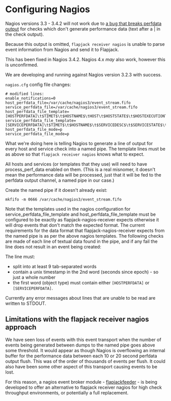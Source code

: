 # Configuring Nagios

Nagios versions 3.3 - 3.4.2 will not work due to [a bug that breaks perfdata output](http://tracker.nagios.org/view.php?id=247) for checks which don't generate performance data (text after a | in the check output).

Because this output is omitted, `flapjack receiver nagios` is unable to parse event information from Nagios and send it to Flapjack.

This has been fixed in Nagios 3.4.2.  Nagios 4.x *may* also work, however this is unconfirmed.

We are developing and running against Nagios version 3.2.3 with success.

`nagios.cfg` config file changes:

```text
# modified lines:
enable_notifications=0
host_perfdata_file=/var/cache/nagios3/event_stream.fifo
service_perfdata_file=/var/cache/nagios3/event_stream.fifo
host_perfdata_file_template=[HOSTPERFDATA]\t$TIMET$\t$HOSTNAME$\tHOST\t$HOSTSTATE$\t$HOSTEXECUTIONTIME$\t$HOSTLATENCY$\t$HOSTOUTPUT$\t$HOSTPERFDATA$
service_perfdata_file_template=[SERVICEPERFDATA]\t$TIMET$\t$HOSTNAME$\t$SERVICEDESC$\t$SERVICESTATE$\t$SERVICEEXECUTIONTIME$\t$SERVICELATENCY$\t$SERVICEOUTPUT$\t$SERVICEPERFDATA$
host_perfdata_file_mode=p
service_perfdata_file_mode=p
```

What we're doing here is telling Nagios to generate a line of output for every host and service check into a named pipe. The template lines must be as above so that `flapjack receiver nagios` knows what to expect.

All hosts and services (or templates that they use) will need to have process_perf_data enabled on them. (This is a real misnomer, it doesn't mean the performance data will be processed, just that it will be fed to the perfdata output channel, a named pipe in our case.)

Create the named pipe if it doesn't already exist:

    mkfifo -m 0666 /var/cache/nagios3/event_stream.fifo

Note that the templates used in the nagios configuration for service_perfdata_file_template and host_perfdata_file_template must be configured to be exactly as flapjack-nagios-receiver expects otherwise it will drop events that don't match the expected format. The current requirements for the data format that flapjack-nagios-receiver expects from the named pipe is as per the above nagios templates. The following checks are made of each line of textual data found in the pipe, and if any fail the line does not result in an event being created:

The line must:
- split into at least 9 tab-separated words
- contain a unix timestamp in the 2nd word (seconds since epoch) - so just a whole number
- the first word (object type) must contain either `[HOSTPERFDATA]` or `[SERVICEPERFDATA]`.

Currently any error messages about lines that are unable to be read are written to STDOUT.

## Limitations with the flapjack receiver nagios approach

We have seen loss of events with this event transport when the number of events being generated between dumps to the named pipe goes above some threshold. It would appear as though Nagios is overflowing an internal buffer for the performance data between each 10 or 20 second perfdata output flush. This was of the order of thousands of events per flush. It could also have been some other aspect of this transport causing events to be lost.

For this reason, a nagios event broker module - [flapjackfeeder](https://github.com/flapjack/flapjackfeeder) - is being developed to offer an alternative to flapjack receiver nagios for high check throughput environments, or potentially a full replacement.
